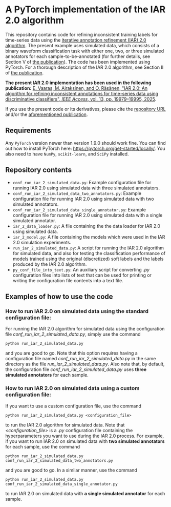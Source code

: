 # A PyTorch implementation of the IAR 2.0 algorithm

This repository contains code for refining inconsistent training labels for time-series data using the [iterative annotation refinement (IAR) 2.0 algorithm](https://ieeexplore.ieee.org/document/10854471). The present example uses simulated data, which consists of a binary waveform classification task with either one, two, or three simulated annotators for each sample-to-be-annotated (for further details, see Section V of [the publication](https://ieeexplore.ieee.org/document/10854471)). The code has been implemented using PyTorch. For a thorough description of the IAR 2.0 algorithm, see Section II of [the publication](https://ieeexplore.ieee.org/document/10854471).

**The present IAR 2.0 implementation has been used in the following publication:**
[E. Vaaras, M. Airaksinen, and O. Räsänen, "IAR 2.0: An algorithm for refining inconsistent annotations for time-series data using discriminative classifiers", _IEEE Access_, vol. 13, pp. 19979–19995, 2025](https://ieeexplore.ieee.org/document/10854471).

If you use the present code or its derivatives, please cite the [repository URL](https://github.com/SPEECHCOG/IAR_2) and/or the [aforementioned publication](https://ieeexplore.ieee.org/document/10854471).

## Requirements
Any `PyTorch` version newer than version 1.9.0 should work fine. You can find out how to install PyTorch here: https://pytorch.org/get-started/locally/. You also need to have `NumPy`, `scikit-learn`, and `SciPy` installed.

## Repository contents
- `conf_run_iar_2_simulated_data.py`: Example configuration file for running IAR 2.0 using simulated data with three simulated annotators.
- `conf_run_iar_2_simulated_data_two_annotators.py`: Example configuration file for running IAR 2.0 using simulated data with two simulated annotators.
- `conf_run_iar_2_simulated_data_single_annotator.py`: Example configuration file for running IAR 2.0 using simulated data with a single simulated annotator.
- `iar_2_data_loader.py`: A file containing the the data loader for IAR 2.0 using simulated data.
- `iar_2_model.py`: A file containing the models which were used in the IAR 2.0 simulation experiments.
- `run_iar_2_simulated_data.py`: A script for running the IAR 2.0 algorithm for simulated data, and also for testing the classification performance of models trained using the original (discretized) soft labels and the labels produced by the IAR 2.0 algorithm.
- `py_conf_file_into_text.py`: An auxiliary script for converting _.py_ configuration files into lists of text that can be used for printing or writing the configuration file contents into a text file.


## Examples of how to use the code


### How to run IAR 2.0 on simulated data using the standard configuration file:
For running the IAR 2.0 algorithm for simulated data using the configuration file _conf_run_iar_2_simulated_data.py_, simply use the command
```
python run_iar_2_simulated_data.py
```
and you are good to go. Note that this option requires having a configuration file named _conf_run_iar_2_simulated_data.py_ in the same directory as the file _run_iar_2_simulated_data.py_. Also note that, by default, the configuration file _conf_run_iar_2_simulated_data.py_ uses **three simulated annotators** for each sample.

### How to run IAR 2.0 on simulated data using a custom configuration file:
If you want to use a custom configuration file, use the command
```
python run_iar_2_simulated_data.py <configuration_file>
```
to run the IAR 2.0 algorithm for simulated data. Note that _<configuration_file>_ is a _.py_ configuration file containing the hyperparameters you want to use during the IAR 2.0 process. For example, if you want to run IAR 2.0 on simulated data with **two simulated annotators** for each sample, use the command
```
python run_iar_2_simulated_data.py conf_run_iar_2_simulated_data_two_annotators.py
```
and you are good to go. In a similar manner, use the command
```
python run_iar_2_simulated_data.py conf_run_iar_2_simulated_data_single_annotator.py
```
to run IAR 2.0 on simulated data with **a single simulated annotator** for each sample.